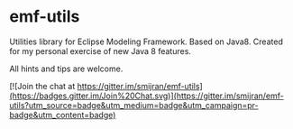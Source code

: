 # emf-utils
Utilities library for Eclipse Modeling Framework. Based on Java8. Created for my personal exercise of new Java 8 features.

All hints and tips are welcome.

[![Join the chat at https://gitter.im/smijran/emf-utils](https://badges.gitter.im/Join%20Chat.svg)](https://gitter.im/smijran/emf-utils?utm_source=badge&utm_medium=badge&utm_campaign=pr-badge&utm_content=badge)
